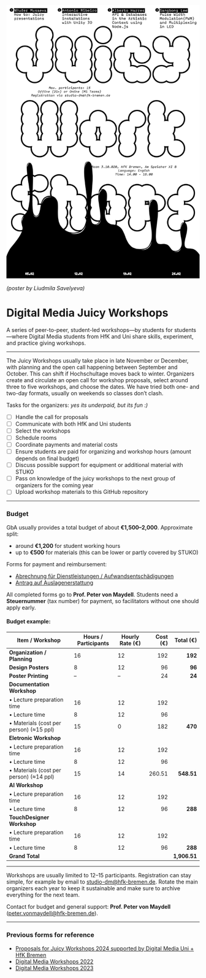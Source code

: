 
![](./v1/DM_JUICY_WORKSHOPS_small.png)

*(poster by Liudmila Savelyeva)*

# Digital Media Juicy Workshops

A series of peer-to-peer, student-led workshops—by students for students—where Digital Media students from HfK and Uni share skills, experiment, and practice giving workshops.

---

The Juicy Workshops usually take place in late November or December, with planning and the open call happening between September and October. This can shift if Hochschultage moves back to winter. Organizers create and circulate an open call for workshop proposals, select around three to five workshops, and choose the dates. We have tried both one- and two-day formats, usually on weekends so classes don’t clash.

Tasks for the organizers: *yes its underpaid, but its fun :)*

* [ ] Handle the call for proposals
* [ ] Communicate with both HfK and Uni students
* [ ] Select the workshops
* [ ] Schedule rooms
* [ ] Coordinate payments and material costs
* [ ] Ensure students are paid for organizing and workshop hours (amount depends on final budget)
* [ ] Discuss possible support for equipment or additional material with STUKO
* [ ] Pass on knowledge of the juicy workshops to the next group of organizers for the coming year
* [ ] Upload workshop materials to this GitHub repository

---

### Budget

GbA usually provides a total budget of about **€1,500–2,000**.
Approximate split:

* around **€1,200** for student working hours
* up to **€500** for materials (this can be lower or partly covered by STUKO)

Forms for payment and reimbursement:

* [Abrechnung für Dienstleistungen / Aufwandsentschädigungen](https://portal.hfk-bremen.de/startseite/docs/formulare/Allgemein/Abrechnung%20f%C3%BCr%20Dienstleistungen%20Aufwandsentsch%C3%A4digungen%20ab%2001.02.2025.pdf)
* [Antrag auf Auslagenerstattung](https://portal.hfk-bremen.de/startseite/docs/formulare/Allgemein/Antrag%20auf%20Auslagenerstattung.pdf)

All completed forms go to **Prof. Peter von Maydell**.
Students need a **Steuernummer** (tax number) for payment, so facilitators without one should apply early.

#### Budget example:

| Item / Workshop                        | Hours / Participants | Hourly Rate (€) | Cost (€) | Total (€) |
|-----------------------------------------|----------------------|-----------------|---------:|---------:|
| **Organization / Planning**             | 16                  | 12              | 192     | **192** |
| **Design Posters**                       | 8                   | 12              | 96      | **96** |
| **Poster Printing**                       | –                   | –               | 24      | **24** |
| **Documentation Workshop** |                      |                 |         |         |
| • Lecture preparation time               | 16                  | 12              | 192     |         |
| • Lecture time                            | 8                   | 12              | 96      |         |
| • Materials (cost per person) (≈15 ppl)   | 15                 | 0               | 182     | **470** |
| **Eletronic Workshop**         |                      |                 |         |         |
| • Lecture preparation time               | 16                  | 12              | 192     |         |
| • Lecture time                            | 8                   | 12              | 96      |         |
| • Materials (cost per person) (≈14 ppl)   | 15                 | 14              | 260.51  | **548.51** |
| **AI Workshop**             |                      |                 |         |         |
| • Lecture preparation time               | 16                  | 12              | 192     |         |
| • Lecture time                            | 8                   | 12              | 96      | **288** |
| **TouchDesigner Workshop**     |                      |                 |         |         |
| • Lecture preparation time               | 16                  | 12              | 192     |         |
| • Lecture time                            | 8                   | 12              | 96      | **288** |
| **Grand Total**                          |                      |                 |         | **1,906.51** |


---

Workshops are usually limited to 12–15 participants. Registration can stay simple, for example by email to [studio-dm@hfk-bremen.de](mailto:studio-dm@hfk-bremen.de). Rotate the main organizers each year to keep it sustainable and make sure to archive everything for the next team.

Contact for budget and general support: **Prof. Peter von Maydell** ([peter.vonmaydell@hfk-bremen.de](mailto:peter.vonmaydell@hfk-bremen.de)).

---

### Previous forms for reference

- [Proposals for Juicy Workshops 2024 supported by Digital Media Uni + HfK Bremen](https://forms.office.com/Pages/ResponsePage.aspx?id=72nnCfA49Eyp4hlMzNJHYUdBgION1GhJgHNRiWOAz-pUQkg4RldCTlc0MVBXOUlWSExVUUhOMlQ2VS4u)
- [Digital Media Workshops 2022](https://forms.office.com/Pages/ResponsePage.aspx?id=72nnCfA49Eyp4hlMzNJHYeXNxqdY5w9BhVBAIS4p029UQkxVRVFDMUZYSjlXOFpKQkw5NTFMWlVXQi4u)
- [Digital Media Workshops 2023](https://forms.office.com/Pages/ResponsePage.aspx?id=72nnCfA49Eyp4hlMzNJHYUdBgION1GhJgHNRiWOAz-pUN0RGNU1QME0xSTRUQUtTUklTVVpOTjM1TS4u)

